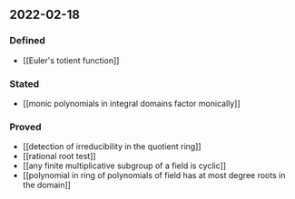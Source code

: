 ## 2022-02-18
### Defined
- [[Euler's totient function]]
### Stated 
- [[monic polynomials in integral domains factor monically]]
### Proved
- [[detection of irreducibility in the quotient ring]]
- [[rational root test]]
- [[any finite multiplicative subgroup of a field is cyclic]]
- [[polynomial in ring of polynomials of field has at most degree roots in the domain]]
